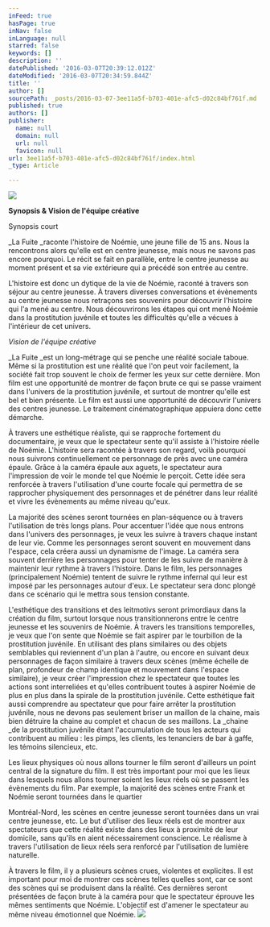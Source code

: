 ```yaml
---
inFeed: true
hasPage: true
inNav: false
inLanguage: null
starred: false
keywords: []
description: ''
datePublished: '2016-03-07T20:39:12.012Z'
dateModified: '2016-03-07T20:34:59.844Z'
title: ''
author: []
sourcePath: _posts/2016-03-07-3ee11a5f-b703-401e-afc5-d02c84bf761f.md
published: true
authors: []
publisher:
  name: null
  domain: null
  url: null
  favicon: null
url: 3ee11a5f-b703-401e-afc5-d02c84bf761f/index.html
_type: Article

---
```

![](https://the-grid-user-content.s3-us-west-2.amazonaws.com/25faf8f5-90f6-4fcd-b7b6-5c8a366d48f3.png)

**Synopsis & Vision de l'équipe créative**

Synopsis court

_La Fuite _raconte l'histoire de Noémie, une jeune fille de 15 ans. Nous la rencontrons alors qu'elle est en centre jeunesse, mais nous ne savons pas encore pourquoi. Le récit se fait en parallèle, entre le centre jeunesse au moment présent et sa vie extérieure qui a précédé son entrée au centre.

L'histoire est donc un dytique de la vie de Noémie, raconté à travers son séjour au centre jeunesse. À travers diverses conversations et évènements au centre jeunesse nous retraçons ses souvenirs pour découvrir l'histoire qui l'a mené au centre. Nous découvrirons les étapes qui ont mené Noémie dans la prostitution juvénile et toutes les difficultés qu'elle a vécues à l'intérieur de cet univers.

_Vision de l'équipe créative_

_La Fuite _est un long-métrage qui se penche une réalité sociale taboue. Même si la prostitution est une réalité que l'on peut voir facilement, la société fait trop souvent le choix de fermer les yeux sur cette dernière. Mon film est une opportunité de montrer de façon brute ce qui se passe vraiment dans l'univers de la prostitution juvénile, et surtout de montrer qu'elle est bel et bien présente. Le film est aussi une opportunité de découvrir l'univers des centres jeunesse. Le traitement cinématographique appuiera donc cette démarche.

À travers une esthétique réaliste, qui se rapproche fortement du documentaire, je veux que le spectateur sente qu'il assiste à l'histoire réelle de Noémie. L'histoire sera racontée à travers son regard, voilà pourquoi nous suivrons continuellement ce personnage de près avec une caméra épaule. Grâce à la caméra épaule aux aguets, le spectateur aura l'impression de voir le monde tel que Noémie le perçoit. Cette idée sera renforcée à travers l'utilisation d'une courte focale qui permettra de se rapprocher physiquement des personnages et de pénétrer dans leur réalité et vivre les évènements au même niveau qu'eux.

La majorité des scènes seront tournées en plan-séquence ou à travers l'utilisation de très longs plans. Pour accentuer l'idée que nous entrons dans l'univers des personnages, je veux les suivre à travers chaque instant de leur vie. Comme les personnages seront souvent en mouvement dans l'espace, cela créera aussi un dynamisme de l'image. La caméra sera souvent derrière les personnages pour tenter de les suivre de manière à maintenir leur rythme à travers l'histoire. Dans le film, les personnages (principalement Noémie) tentent de suivre le rythme infernal qui leur est imposé par les personnages autour d'eux. Le spectateur sera donc plongé dans ce scénario qui le mettra sous tension constante.

L'esthétique des transitions et des leitmotivs seront primordiaux dans la création du film, surtout lorsque nous transitionnerons entre le centre jeunesse et les souvenirs de Noémie. À travers les transitions temporelles, je veux que l'on sente que Noémie se fait aspirer par le tourbillon de la prostitution juvénile. En utilisant des plans similaires ou des objets semblables qui reviennent d'un plan à l'autre, ou encore en suivant deux personnages de façon similaire à travers deux scènes (même échelle de plan, profondeur de champ identique et mouvement dans l'espace similaire), je veux créer l'impression chez le spectateur que toutes les actions sont interreliées et qu'elles contribuent toutes à aspirer Noémie de plus en plus dans la spirale de la prostitution juvénile. Cette esthétique fait aussi comprendre au spectateur que pour faire arrêter la prostitution juvénile, nous ne devons pas seulement briser un maillon de la chaine, mais bien détruire la chaine au complet et chacun de ses maillons. La _chaine _de la prostitution juvénile étant l'accumulation de tous les acteurs qui contribuent au milieu : les pimps, les clients, les tenanciers de bar à gaffe, les témoins silencieux, etc.

Les lieux physiques où nous allons tourner le film seront d'ailleurs un point central de la signature du film. Il est très important pour moi que les lieux dans lesquels nous allons tourner soient les lieux réels où se passent les évènements du film. Par exemple, la majorité des scènes entre Frank et Noémie seront tournées dans le quartier

Montréal-Nord, les scènes en centre jeunesse seront tournées dans un vrai centre jeunesse, etc. Le but d'utiliser des lieux réels est de montrer aux spectateurs que cette réalité existe dans des lieux à proximité de leur domicile, sans qu'ils en aient nécessairement conscience. Le réalisme à travers l'utilisation de lieux réels sera renforcé par l'utilisation de lumière naturelle.

À travers le film, il y a plusieurs scènes crues, violentes et explicites. Il est important pour moi de montrer ces scènes telles quelles sont, car ce sont des scènes qui se produisent dans la réalité. Ces dernières seront présentées de façon brute à la caméra pour que le spectateur éprouve les mêmes sentiments que Noémie. L'objectif est d'amener le spectateur au même niveau émotionnel que Noémie.
![](https://the-grid-user-content.s3-us-west-2.amazonaws.com/ca93c0f1-dd6d-4a56-ae50-8ab108cfb3f7.png)